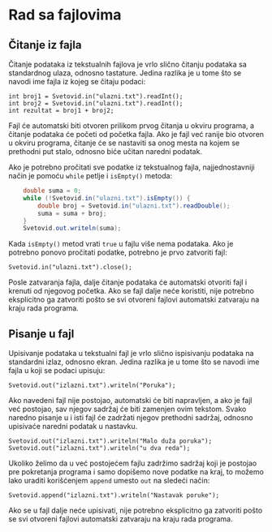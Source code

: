 Rad sa fajlovima
================

Čitanje iz fajla
----------------

Čitanje podataka iz tekstualnih fajlova je vrlo slično čitanju podataka sa
standardnog ulaza, odnosno tastature. Jedina razlika je u tome što se navodi ime
fajla iz kojeg se čitaju podaci:

    int broj1 = Svetovid.in("ulazni.txt").readInt();
    int broj2 = Svetovid.in("ulazni.txt").readInt();
    int rezultat = broj1 + broj2;

Fajl će automatski biti otvoren prilikom prvog čitanja u okviru programa, a
čitanje podataka će početi od početka fajla. Ako je fajl već ranije bio otvoren
u okviru programa, čitanje će se nastaviti sa onog mesta na kojem se prethodni
put stalo, odnosno biće učitan naredni podatak.

Ako je potrebno pročitati sve podatke iz tekstualnog fajla, najjednostavniji
način je pomoću `while` petlje i `isEmpty()` metoda:

```java
    double suma = 0;
    while (!Svetovid.in("ulazni.txt").isEmpty()) {
        double broj = Svetovid.in("ulazni.txt").readDouble();
        suma = suma + broj;
    }
    Svetovid.out.writeln(suma);
```

Kada `isEmpty()` metod vrati `true` u fajlu više nema podataka. Ako je potrebno
ponovo pročitati podatke, potrebno je prvo zatvoriti fajl:

    Svetovid.in("ulazni.txt").close();

Posle zatvaranja fajla, dalje čitanje podataka će automatski otvoriti fajl i
krenuti od njegovog početka. Ako se fajl dalje neće koristiti, nije potrebno
eksplicitno ga zatvoriti pošto se svi otvoreni fajlovi automatski zatvaraju na
kraju rada programa.

Pisanje u fajl
--------------

Upisivanje podataka u tekstualni fajl je vrlo slično ispisivanju podataka na
standardni izlaz, odnosno ekran. Jedina razlika je u tome što se navodi ime
fajla u koji se podaci upisuju:

    Svetovid.out("izlazni.txt").writeln("Poruka");

Ako navedeni fajl nije postojao, automatski će biti napravljen, a ako je fajl
već postojao, sav njegov sadržaj će biti zamenjen ovim tekstom. Svako naredno
pisanje u i isti fajl će zadržati njegov prethodni sadržaj, odnosno upisivaće
naredni podatak u nastavku.

    Svetovid.out("izlazni.txt").writeln("Malo duža poruka");
    Svetovid.out("izlazni.txt").writeln("u dva reda");

Ukoliko želimo da u već postojećem fajlu zadržimo sadržaj koji je postojao pre
pokretanja programa i samo dopišemo nove podatke na kraj, to možemo lako uraditi
korišćenjem `append` umesto `out` na sledeći način:

    Svetovid.append("izlazni.txt").writeln("Nastavak poruke");

Ako se u fajl dalje neće upisivati, nije potrebno eksplicitno ga zatvoriti pošto
se svi otvoreni fajlovi automatski zatvaraju na kraju rada programa.
